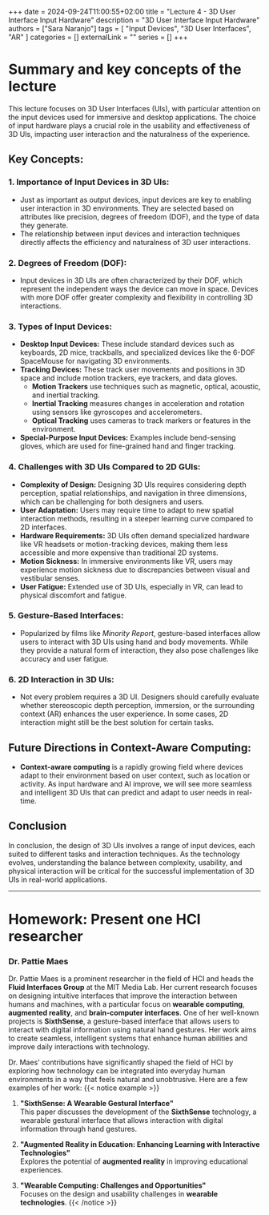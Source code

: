 +++ 
date = 2024-09-24T11:00:55+02:00
title = "Lecture 4 - 3D User Interface Input Hardware"
description = "3D User Interface Input Hardware"
authors = ["Sara Naranjo"]
tags = [
    "Input Devices",
    "3D User Interfaces",
    "AR"
    ]
categories = []
externalLink = ""
series = []
+++

# Summary and key concepts of the lecture 

This lecture focuses on 3D User Interfaces (UIs), with particular attention on the input devices used for immersive and desktop applications. The choice of input hardware plays a crucial role in the usability and effectiveness of 3D UIs, impacting user interaction and the naturalness of the experience.

## Key Concepts:
### 1. Importance of Input Devices in 3D UIs:
- Just as important as output devices, input devices are key to enabling user interaction in 3D environments. They are selected based on attributes like precision, degrees of freedom (DOF), and the type of data they generate.
- The relationship between input devices and interaction techniques directly affects the efficiency and naturalness of 3D user interactions.

### 2. Degrees of Freedom (DOF):
- Input devices in 3D UIs are often characterized by their DOF, which represent the independent ways the device can move in space. Devices with more DOF offer greater complexity and flexibility in controlling 3D interactions.

### 3. Types of Input Devices:
- **Desktop Input Devices:** These include standard devices such as keyboards, 2D mice, trackballs, and specialized devices like the 6-DOF SpaceMouse for navigating 3D environments.
- **Tracking Devices:** These track user movements and positions in 3D space and include motion trackers, eye trackers, and data gloves.
    - **Motion Trackers** use techniques such as magnetic, optical, acoustic, and inertial tracking.
    - **Inertial Tracking** measures changes in acceleration and rotation using sensors like gyroscopes and accelerometers.
    - **Optical Tracking** uses cameras to track markers or features in the environment.
- **Special-Purpose Input Devices:** Examples include bend-sensing gloves, which are used for fine-grained hand and finger tracking.

### 4. Challenges with 3D UIs Compared to 2D GUIs:
- **Complexity of Design:** Designing 3D UIs requires considering depth perception, spatial relationships, and navigation in three dimensions, which can be challenging for both designers and users.
- **User Adaptation:** Users may require time to adapt to new spatial interaction methods, resulting in a steeper learning curve compared to 2D interfaces.
- **Hardware Requirements:** 3D UIs often demand specialized hardware like VR headsets or motion-tracking devices, making them less accessible and more expensive than traditional 2D systems.
- **Motion Sickness:** In immersive environments like VR, users may experience motion sickness due to discrepancies between visual and vestibular senses.
- **User Fatigue:** Extended use of 3D UIs, especially in VR, can lead to physical discomfort and fatigue.

### 5. Gesture-Based Interfaces:
- Popularized by films like _Minority Report_, gesture-based interfaces allow users to interact with 3D UIs using hand and body movements. While they provide a natural form of interaction, they also pose challenges like accuracy and user fatigue.

### 6. 2D Interaction in 3D UIs:
- Not every problem requires a 3D UI. Designers should carefully evaluate whether stereoscopic depth perception, immersion, or the surrounding context (AR) enhances the user experience. In some cases, 2D interaction might still be the best solution for certain tasks.

## Future Directions in Context-Aware Computing:
- **Context-aware computing** is a rapidly growing field where devices adapt to their environment based on user context, such as location or activity. As input hardware and AI improve, we will see more seamless and intelligent 3D UIs that can predict and adapt to user needs in real-time.
## Conclusion 
In conclusion, the design of 3D UIs involves a range of input devices, each suited to different tasks and interaction techniques. As the technology evolves, understanding the balance between complexity, usability, and physical interaction will be critical for the successful implementation of 3D UIs in real-world applications.

___
# Homework: Present one HCI researcher 
### Dr. Pattie Maes  
Dr. Pattie Maes is a prominent researcher in the field of HCI and heads the **Fluid Interfaces Group** at the MIT Media Lab. Her current research focuses on designing intuitive interfaces that improve the interaction between humans and machines, with a particular focus on **wearable computing**, **augmented reality**, and **brain-computer interfaces**. One of her well-known projects is **SixthSense**, a gesture-based interface that allows users to interact with digital information using natural hand gestures. Her work aims to create seamless, intelligent systems that enhance human abilities and improve daily interactions with technology. 

Dr. Maes' contributions have significantly shaped the field of HCI by exploring how technology can be integrated into everyday human environments in a way that feels natural and unobtrusive.
Here are a few examples of her work:
{{< notice example >}}
1. **"SixthSense: A Wearable Gestural Interface"**  
   This paper discusses the development of the **SixthSense** technology, a wearable gestural interface that allows interaction with digital information through hand gestures.

2. **"Augmented Reality in Education: Enhancing Learning with Interactive Technologies"**  
   Explores the potential of **augmented reality** in improving educational experiences.

3. **"Wearable Computing: Challenges and Opportunities"**  
   Focuses on the design and usability challenges in **wearable technologies**. 
{{< /notice >}} 

